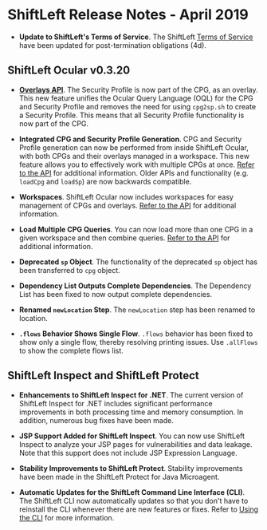 
# ShiftLeft Release Notes - April 2019

* **Update to ShiftLeft's Terms of Service**. The ShiftLeft [Terms of Service](https://www.shiftleft.io/terms/) have been updated for post-termination obligations (4d). 

## ShiftLeft Ocular v0.3.20

* **[Overlays API](https://ocular.shiftleft.io/api/io/shiftleft/repl/cpgcreation/Overlays$.html)**. The Security Profile is now part of the CPG, as an overlay. This new feature unifies the Ocular Query Language (OQL) for the CPG and Security Profile and removes the need for using `cpg2sp.sh` to create a Security Profile. This means that all Security Profile functionality is now part of the CPG. 

* **Integrated CPG and Security Profile Generation**. CPG and Security Profile generation can now be performed from inside ShiftLeft Ocular, with both CPGs and their overlays managed in a workspace. This new feature allows you to effectively work with multiple CPGs at once. [Refer to the API](https://ocular.shiftleft.io/api/io/shiftleft/repl/Workspace.html) for additional information. Older APIs and functionality (e.g. `loadCpg` and `loadSp`) are now backwards compatible.

* **Workspaces**. ShiftLeft Ocular now includes workspaces for easy management of CPGs and overlays. [Refer to the API](https://ocular.shiftleft.io/api/io/shiftleft/repl/Workspace.html) for additional information. 

* **Load Multiple CPG Queries**. You can now load more than one CPG in a given workspace and then combine queries. [Refer to the API](https://ocular.shiftleft.io/api/io/shiftleft/repl/Console.html) for additional information.

* **Deprecated `sp` Object**. The functionality of the deprecated `sp` object has been transferred to `cpg` object.

* **Dependency List Outputs Complete Dependencies**. The Dependency List has been fixed to now output complete dependencies.

* **Renamed `newLocation` Step**. The `newLocation` step has been renamed to location.

* **`.flows` Behavior Shows Single Flow**. `.flows` behavior has been fixed to show only a single flow, thereby resolving printing issues. Use `.allFlows` to show the complete flows list.

## ShiftLeft Inspect and ShiftLeft Protect

* **Enhancements to ShiftLeft Inspect for .NET**. The current version of ShiftLeft Inspect for .NET includes significant performance improvements in both processing time and memory consumption. In addition, numerous bug fixes have been made.

* **JSP Support Added for ShiftLeft Inspect**. You can now use ShiftLeft Inspect to analyze your JSP pages for vulnerabilities and data leakage. Note that this support does not include JSP Expression Language.

* **Stability Improvements to ShiftLeft Protect**. Stability improvements have been made in the ShiftLeft Protect for Java Microagent.

* **Automatic Updates for the ShiftLeft Command Line Interface (CLI)**. The ShiftLeft CLI now automatically updates so that you don't have to reinstall the CLI whenever there are new features or fixes. Refer to [Using the CLI](../using-inspect-protect/using-cli/using-cli.md) for more information.

